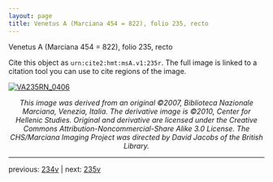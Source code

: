 ```yaml
---
layout: page
title: Venetus A (Marciana 454 = 822), folio 235, recto
---
```


Venetus A (Marciana 454 = 822), folio 235, recto

Cite this object as `urn:cite2:hmt:msA.v1:235r`.  The full image is linked to a citation tool you can use to cite regions of the image.

[![VA235RN_0406](http://www.homermultitext.org/iipsrv?IIIF=/project/homer/pyramidal/deepzoom/hmt/vaimg/2017a/VA235RN_0406.tif/full/800,/0/default.jpg)](http://www.homermultitext.org/ict2/?urn=urn:cite2:hmt:vaimg.2017a:VA235RN_0406) 

<p style="text-align: center; font-style: italic;">This image was derived from an original ©2007, Biblioteca Nazionale Marciana, Venezia, Italia. The derivative image is ©2010, Center for Hellenic Studies. Original and derivative are licensed under the Creative Commons Attribution-Noncommercial-Share Alike 3.0 License. The CHS/Marciana Imaging Project was directed by David Jacobs of the British Library.</p>

---

previous: [234v](../234v/) | next: [235v](../235v/)